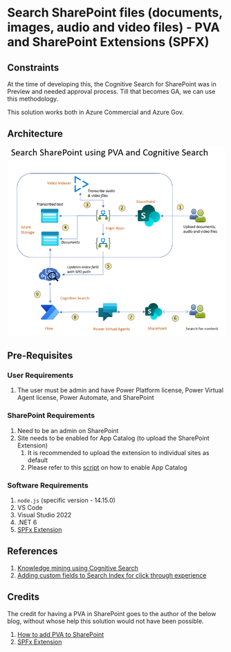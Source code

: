 # Search SharePoint files (documents, images, audio and video files) - PVA and SharePoint Extensions (SPFX)

## Constraints
At the time of developing this, the Cognitive Search for SharePoint was in Preview and needed approval process. Till that becomes GA, we can use this methodology.

This solution works both in Azure Commercial and Azure Gov.

## Architecture

![PVA Search SharePoint](./Architecture.png)

## Pre-Requisites

### User Requirements
1. The user must be admin and have Power Platform license, Power Virtual Agent license, Power Automate, and SharePoint

### SharePoint Requirements
1. Need to be an admin on SharePoint
2. Site needs to be enabled for App Catalog (to upload the SharePoint Extension)
   1. It is recommended to upload the extension to individual sites as default
   2. Please refer to this [script](/PowerShell%20Scripts/Add_Site_AppCatalog.ps1) on how to enable App Catalog

### Software Requirements
1. `node.js` (specific version - 14.15.0)
2. VS Code
2. Visual Studio 2022
4. .NET 6
5. [SPFx Extension](https://github.com/pankajsurti/dl-bot-app-customizer)

## References
1. [Knowledge mining using Cognitive Search](https://learn.microsoft.com/en-us/samples/azure-samples/azure-search-knowledge-mining/azure-search-knowledge-mining/)
2. [Adding custom fields to Search Index for click through experience](https://techcommunity.microsoft.com/t5/ai-customer-engineering-team/mine-knowledge-from-audio-files-with-microsoft-ai/ba-p/781957)

## Credits

The credit for having a PVA in SharePoint goes to the author of the below blog, without whose help this solution would not have been possible.

1. [How to add PVA to SharePoint](https://pankajsurti.com/2022/02/03/how-to-add-power-virtual-agent-pva-bot-to-a-sharepoint-page/)
2. [SPFx Extension](https://github.com/pankajsurti/dl-bot-app-customizer)